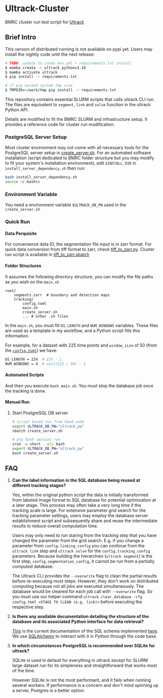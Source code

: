 # Ultrack-Cluster
BMRC cluster run test script for [Ultrack](https://github.com/royerlab/ultrack)

## Brief Intro

This version of distributed running is not available on pypi yet. Users may install the nightly code until the next release: 

```bash
# TODO: update to conda env.yml + requirements.txt install
$ mamba create -n ultrack python=3.10
$ mamba activate ultrack
$ pip install -r requirements.txt

# if pip exceed system tmp size
$ TMPDIR=~/work/tmp pip install -r requirements.txt
```

This repository contains essential SLURM scripts that calls ultrack CLI run. The files are equivalent to `segment`, `link` and `solve` function in the ultrack Python API.

Details are modified to fit the BMRC SLURM and infrastructure setup. It provides a reference code for cluster run modification.

### PostgreSQL Server Setup
Most cluster environment may not come with all necessary tools for the PostgreSQL server setup in [create_server.sh](./tracking/create_server.sh). For an automated software installation (script dedicated to BMRC folder structure but you may modify to fit your system's installation environment), edit `$INSTALL_DIR` in `install_server_dependency.sh` then run:
```bash
bash install_server_dependency.sh
source ~/.bashrc
```

### Environment Variable
You need a environment variable `$ULTRACK_DB_PW` used in the `create_server.sh`

### Quick Run
#### Data Perquisite
For convenience data IO, the segmentation file input is in zarr format. For quick data conversion from tiff format to zarr, check [tiff_to_zarr.py](./preprocess/tiff_to_zarr.py). Cluster run script is available in [tiff_to_zarr.sbatch](./preprocess/tiff_to_zarr.sbatch)

#### Folder Structures
It assumes the following directory structure, you can modify the file paths as you wish on the `main.sh`

```
root/
    segments.zarr  # boundary and detection maps
    tracking/
        config.toml
        main.sh
        create_server.sh
        ... # other .sh files
```

In the `main.sh`, you must fill `DS_LENGTH` and `NUM_WINDOWS` variables. These files are used as a template in my workflow, and a Python script fills this information.

For example, for a dataset with 225 time points and `window_size` of 50 (from the [`config.toml`](./tracking/config.toml)) we have:
``` bash
DS_LENGTH = 224  # 225 - 1
NUM_WINDOWS = 4  # ceil(225 / 50) - 1
```

#### Automated Scripts
And then you execute `bash main.sh`. You must stop the database job once the tracking is done.

#### Manual Run
1. Start PostgreSQL DB server
    ```bash
    # script based run from head node
    export ULTRACK_DB_PW="ultrack_pw"
    sbatch create_server.sh

    # pty bash session run
    srun -p short --pty bash
    export ULTRACK_DB_PW="ultrack_pw"
    bash create_server.sh
    ```

## FAQ
1. **Can the label information in the SQL database being reused at different tracking stages?**

    Yes, within the original python script the data is initially transformed from labeled image format to SQL database for potential optimization at a later stage. This process may often take a very long time if the tracking scale is large. For extensive parameter grid search for the tracking parameter settings, users may employ the database server establishment script and subsequently share and reuse the intermediate results to reduce overall computation time.

    Users may only need to run staring from the tracking step that you have changed the parameter from the grid search. E.g. if you change a parameter from `config.linking_config` you can continue from the `ultrack link` step and `ultrack solve` for the `config.tracking_config` parameters. Because building the hierarchies (`ultrack segment`) is the first step, `config.segmentation_config`, it cannot be run from a partially computed database.

    The Ultrack CLI provides the `--overwrite` flag to clean the partial results before re-executing most steps. However, they don't work on distributed computing because not all jobs are executed simultaneously. The database would be cleaned for each job call with `--overwrite` flag. So you must use our helper command `ultrack clear_database -cfg config.toml <STAGE TO CLEAN (e.g. link)>` before executing the respective step.

2. **Is there any available documentation detailing the structure of the database and its associated Python interface for data retrieval?**
    
    [This](https://github.com/royerlab/ultrack/blob/main/ultrack/core/README.md) is the current documentation of the SQL schema implemented [here](https://github.com/royerlab/ultrack/blob/main/ultrack/core/database.py). We use [SQLAlchemy](https://www.sqlalchemy.org/) to interact with it in Python through the code base.

3. **In which circumstances PostgreSQL is recommended over SQLite for ultrack?**
    
    SQLite is used in default for everything in ultrack except for SLURM large dataset run for its simpleness and straightforward that works most of the time.

    However SQLite is not the most performant, and it fails when running several workers. If performance is a concern and don't mind spinning up a server, Postgres is a better option.